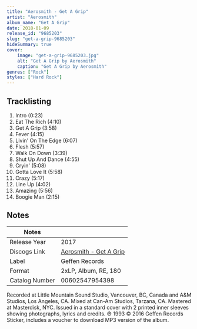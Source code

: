 ```yaml
---
title: "Aerosmith - Get A Grip"
artist: "Aerosmith"
album_name: "Get A Grip"
date: 2018-01-09
release_id: "9685203"
slug: "get-a-grip-9685203"
hideSummary: true
cover:
    image: "get-a-grip-9685203.jpg"
    alt: "Get A Grip by Aerosmith"
    caption: "Get A Grip by Aerosmith"
genres: ["Rock"]
styles: ["Hard Rock"]
---
```


## Tracklisting
1. Intro (0:23)
2. Eat The Rich (4:10)
3. Get A Grip (3:58)
4. Fever (4:15)
5. Livin' On The Edge (6:07)
6. Flesh (5:57)
7. Walk On Down (3:39)
8. Shut Up And Dance (4:55)
9. Cryin' (5:08)
10. Gotta Love It (5:58)
11. Crazy (5:17)
12. Line Up (4:02)
13. Amazing (5:56)
14. Boogie Man (2:15)



## Notes

| Notes          |             |
| ---------------| ----------- |
| Release Year   | 2017 |
| Discogs Link   | [Aerosmith - Get A Grip](https://www.discogs.com/release/9685203-Aerosmith-Get-A-Grip) |
| Label          | Geffen Records |
| Format         | 2xLP, Album, RE, 180 |
| Catalog Number | 00602547954398 |

Recorded at Little Mountain Sound Studio, Vancouver, BC, Canada and A&M Studios, Los Angeles, CA. Mixed at Can-Am Studios, Tarzana, CA. Mastered at Masterdisk, NYC.  Issued in a standard cover with 2 printed inner sleeves showing photographs, lyrics and credits.   ℗ 1993 © 2016 Geffen Records  Sticker, includes a voucher to download MP3 version of the album.

